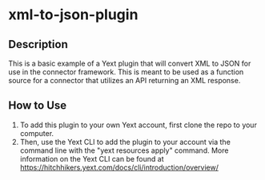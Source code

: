 # xml-to-json-plugin

## Description
This is a basic example of a Yext plugin that will convert XML to JSON for use in the connector framework. This is meant to be used as a function source for a connector that utilizes an API returning an XML response.

## How to Use
1. To add this plugin to your own Yext account, first clone the repo to your computer.
2. Then, use the Yext CLI to add the plugin to your account via the command line with the "yext resources apply" command. More information on the Yext CLI can be found at https://hitchhikers.yext.com/docs/cli/introduction/overview/
